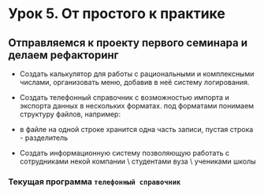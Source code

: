 # Урок 5. От простого к практике
## Отправляемся к проекту первого семинара и делаем рефакторинг

- Создать калькулятор для работы с рациональными и комплексными числами, организовать меню, добавив в неё систему логирования.

- Создать телефонный справочник с возможностью импорта и экспорта данных в нескольких форматах.
под форматами понимаем структуру файлов, например:
- в файле на одной строке хранится одна часть записи, пустая строка - разделитель

- Создать информационную систему позволяющую работать с сотрудниками некой компании \ студентами вуза \ учениками школы

### Текущая программа `телефонный справочник`